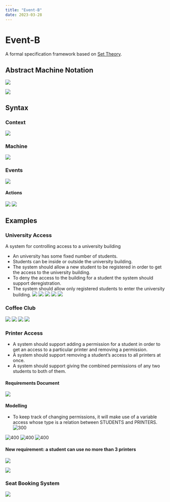 ```yaml
---
title: "Event-B"
date: 2023-03-28
---
```

# Event-B
A formal specification framework based on [Set Theory](Notes/Set%20Theory.md).
## Abstract Machine Notation
![](https://i.imgur.com/7xfv1u5.png)

![](https://i.imgur.com/64BY7T5.png)
## Syntax
### Context
![](https://i.imgur.com/MuA6Aj1.png)
### Machine
![](https://i.imgur.com/SXkthOv.png)
### Events
![](https://i.imgur.com/qaEwcKw.png)
#### Actions
![](https://i.imgur.com/3v567Uc.png)
![](https://i.imgur.com/pjz2k7S.png)
## Examples
### University Access
A system for controlling access to a university building
- An university has some fixed number of students.
- Students can be inside or outside the university building.
- The system should allow a new student to be registered in order to get the access to the university building.
- To deny the access to the building for a student the system should support deregistration.
- The system should allow only registered students to enter the university building.
![](https://i.imgur.com/VXtNCCN.png)
![](https://i.imgur.com/UgA1Nsh.png)
![](https://i.imgur.com/UqKBITK.png)
![](https://i.imgur.com/zHaLrA2.png)
![](https://i.imgur.com/M9Y5iot.png)
### Coffee Club
![](https://i.imgur.com/jtIHx6p.png)
![](https://i.imgur.com/kYOr7ax.png)
![](https://i.imgur.com/TQ514Bt.png)
![](https://i.imgur.com/O9vIX2G.png)
### Printer Access
- A system should support adding a permission for a student in order to get an access to a particular printer and removing a permission.
- A system should support removing a student’s access to all printers at once.
- A system should support giving the combined permissions of any two students to both of them.
#### Requirements Document
![](https://i.imgur.com/u8f6wNi.png)
#### Modelling
- To keep track of changing permissions, it will make use of a variable access whose type is a relation between STUDENTS and PRINTERS.  
![300](https://i.imgur.com/Qsa5Xxr.png)

![400](https://i.imgur.com/vehZFBv.png)
![400](https://i.imgur.com/YJuqO2y.png)
![400](https://i.imgur.com/kVgu5Zb.png)
#### New requirement: a student can use no more than 3 printers
![](https://i.imgur.com/ODxLte4.png)

![](https://i.imgur.com/U8eh3gW.png)
### Seat Booking System
![](https://i.imgur.com/QZwnvJ0.png)

